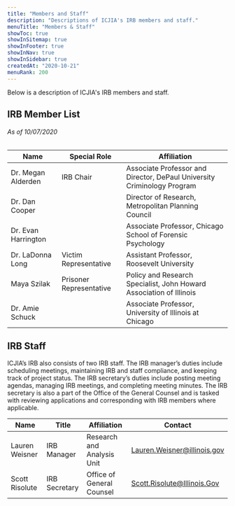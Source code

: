 ```yaml
---
title: "Members and Staff"
description: "Descriptions of ICJIA's IRB members and staff."
menuTitle: "Members & Staff"
showToc: true
showInSitemap: true
showInFooter: true
showInNav: true
showInSidebar: true
createdAt: "2020-10-21"
menuRank: 200
---
```


Below is a description of ICJIA's IRB members and staff.

## IRB Member List

###### As of 10/07/2020

| Name | Special Role | Affiliation |
| --- | --- | --- |
| Dr. Megan Alderden | IRB Chair | Associate Professor and Director, DePaul University Criminology Program |
| Dr. Dan Cooper |  | Director of Research, Metropolitan Planning Council |
| Dr. Evan Harrington |  | Associate Professor, Chicago School of Forensic Psychology |
| Dr. LaDonna Long | Victim Representative  | Assistant Professor, Roosevelt University |
| Maya Szilak | Prisoner Representative  | Policy and Research Specialist, John Howard Association of Illinois |
| Dr. Amie Schuck|  | Associate Professor, University of Illinois at Chicago |

	

## IRB Staff

ICJIA’s IRB also consists of two IRB staff. The IRB manager’s duties include scheduling meetings, maintaining IRB and staff compliance, and keeping track of project status. The IRB secretary’s duties include posting meeting agendas, managing IRB meetings, and completing meeting minutes. The IRB secretary is also a part of the Office of the General Counsel and is tasked with reviewing applications and corresponding with IRB members where applicable.



 
| Name | Title | Affiliation | Contact |
| --- | --- | --- | --- |
| Lauren Weisner | IRB Manager | Research and Analysis Unit | Lauren.Weisner@illinois.gov |
| Scott Risolute | IRB Secretary | Office of General Counsel | Scott.Risolute@Illinois.Gov  |



